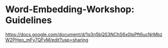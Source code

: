 # Word-Embedding-Workshop: Guidelines

https://docs.google.com/document/d/1q3n5bQS3NChS6x0lpPft6ucNrMbzW2PHeo_mFy7QFvM/edit?usp=sharing
